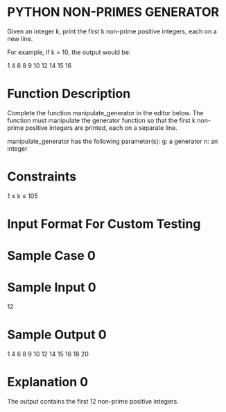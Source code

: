 PYTHON NON-PRIMES GENERATOR
===========================

Given an integer k, print the first k non-prime positive integers,
each on a new line.

For example, if k = 10, the output would be:

1
4
6
8
9
10
12
14
15
16


Function Description
=====================
Complete the function manipulate_generator in the editor below.
The function must manipulate the generator function so that the
first k non-prime positive integers are printed, each on a separate line.


manipulate_generator has the following parameter(s):
    g:  a generator
    n: an integer



Constraints
==========
1 ≤ k ≤ 105


Input Format For Custom Testing
===============================

Sample Case 0
=============

Sample Input 0
==============
12

Sample Output 0
===============
1
4
6
8
9
10
12
14
15
16
18
20

Explanation 0
=============
The output contains the first 12 non-prime positive integers.
